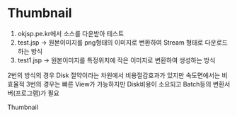 Thumbnail
=========
1. okjsp.pe.kr에서 소스를 다운받아 테스트
2. test.jsp -> 원본이미지를 png형태의 이미지로 변환하여 Stream 형태로 다운로드하는 방식
3. test1.jsp -> 원본이미지를 특정위치에 작은 이미지로 변환하여 생성하는 방식

2번의 방식의 경우 Disk 절약이라는 차원에서 비용절감효과가 있지만 속도면에서는 비효율적
3번의 경우는 빠른 View가 가능하지만 Disk비용이 소요되고 Batch등의 변환서버(프로그램)가 필요

Thumbnail
